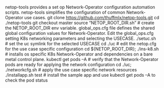 netop-tools provides a set op Network-Operator configuration automation scripts.
netop-tools simplifies the configuration of common Network-Operator use cases.
git clone https://github.com/thuffmlx/netop-tools.git
cd ./netop-tools
git checkout master
source “NETOP_ROOT_DIR.sh”          # create the NETOP_ROOT_DIR env variable.
global_ops.cfg file defines the shared global configuration values for Network-Operator.
Edit the global_ops.cfg setting K8s networking parameters and selecting the USECASE.
./setuc.sh                                          # set the uc symlink for the selected USECASE
cd ./uc                                               # edit the netop.cfg for the use case specific configuration
cd ${NETOP_ROOT_DIR}; ./ins-k8.sh # installs os specific K8s Network-Operator and dependencies on a bare metal control plane.
kubectl get pods –A                       # verify that the Network-Operator pods are ready for applying the network configuration
cd ./uc; ./networkcfg.sh               # apply the use case specific network resources
./installapp.sh test                       # install the sample app and use kubectl get pods –A to check the pod status
